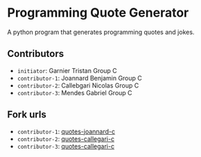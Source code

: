 # Programming Quote Generator

A python program that generates programming quotes and jokes.

## Contributors
- `initiator`: Garnier Tristan Group C
- `contributor-1`: Joannard Benjamin Group C
- `contributor-2`: Callebgari Nicolas Group C
- `contributor-3`: Mendes Gabriel Group C

## Fork urls
- `contributor-1`: [quotes-joannard-c](url-1)
- `contributor-2`: [quotes-callegari-c](url-2)
- `contributor-3`: [quotes-callegari-c](url-3)